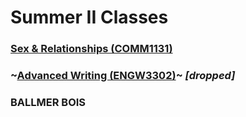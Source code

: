 # Summer II Classes

### [Sex & Relationships (COMM1131)](./comm1131.md)
### ~[Advanced Writing (ENGW3302)](./engw3302.md)~ *[dropped]*
### BALLMER BOIS
